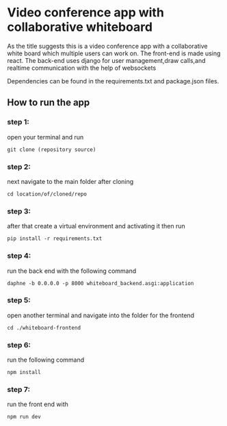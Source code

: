 # Video conference app with collaborative whiteboard

As the title suggests this is a video conference app with a collaborative white board which multiple users can work on.
The front-end is made using react.
The back-end uses django for user management,draw calls,and realtime communication with the help of websockets

Dependencies can be found in the requirements.txt and package.json files.

## How to run the app

### step 1:
 open your terminal and run 

```
git clone (repository source)
```

### step 2: 
next navigate to the main folder after cloning 

```
cd location/of/cloned/repo
```

### step 3:
after that create a virtual environment and activating it then run

```
pip install -r requirements.txt
```

### step 4:
run the back end with the following command

```
daphne -b 0.0.0.0 -p 8000 whiteboard_backend.asgi:application
```

### step 5:
open another terminal and navigate into the folder for the frontend

```
cd ./whiteboard-frontend
```

### step 6:
run the following command

```
npm install
```

### step 7:
run the front end with 

```
npm run dev
```




